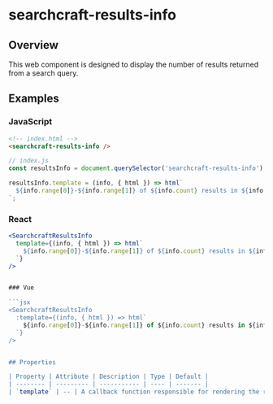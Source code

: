 # searchcraft-results-info

## Overview

This web component is designed to display the number of results returned from a search query.

## Examples

### JavaScript

```html
<!-- index.html -->
<searchcraft-results-info />
```

```js
// index.js
const resultsInfo = document.querySelector('searchcraft-results-info');

resultsInfo.template = (info, { html }) => html`
  ${info.range[0]}-${info.range[1]} of ${info.count} results in ${info.responseTime}ms
`;
```


### React

```jsx
<SearchcraftResultsInfo
  template={(info, { html }) => html`
    ${info.range[0]}-${info.range[1]} of ${info.count} results in ${info.responseTime}ms
  `}
/>


### Vue

```jsx
<SearchcraftResultsInfo
  :template={(info, { html }) => html`
    ${info.range[0]}-${info.range[1]} of ${info.count} results in ${info.responseTime}ms
  `}
/>


## Properties

| Property | Attribute | Description | Type | Default |
| -------- | --------- | ----------- | ---- | ------- |
| `template` | -- | A callback function responsible for rendering the results info. | `((data: { range: [number, number]; count: number; responseTime: string; }, utils: { html: TemplateHtml; }) => string) \| undefined` | `undefined` |

